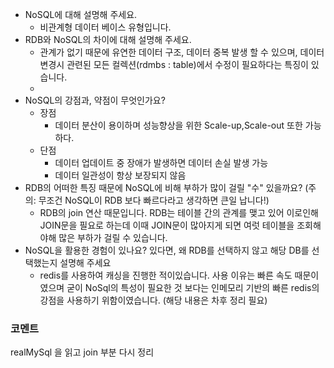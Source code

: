 - NoSQL에 대해 설명해 주세요.
  - 비관계형 데이터 베이스 유형입니다. 
- RDB와 NoSQL의 차이에 대해 설명해 주세요.
  - 관계가 없기 때문에 유연한 데이터 구조, 데이터 중복 발생 할 수 있으며, 데이터 변경시 관련된 모든 컬렉션(rdmbs : table)에서 수정이 필요하다는 특징이 있습니다.
  - 
- NoSQL의 강점과, 약점이 무엇인가요?
  - 장점
    - 데이터 분산이 용이하며 성능향상을 위한 Scale-up,Scale-out 또한 가능하다.
  - 단점
    - 데이터 업데이트 중 장애가 발생하면 데이터 손실 발생 가능
    - 데이터 일관성이 항상 보장되지 않음
- RDB의 어떠한 특징 때문에 NoSQL에 비해 부하가 많이 걸릴 "수" 있을까요? (주의: 무조건 NoSQL이 RDB 보다 빠르다라고 생각하면 큰일 납니다!)
  - RDB의 join 연산 때문입니다. RDB는 테이블 간의 관계를 맺고 있어 이로인해 JOIN문을 필요로 하는데 이때 JOIN문이 많아지게 되면 여럿 테이블을 조회해야해 많은 부하가 걸릴 수 있습니다.
- NoSQL을 활용한 경험이 있나요? 있다면, 왜 RDB를 선택하지 않고 해당 DB를 선택했는지 설명해 주세요
  - redis를 사용하여 캐싱을 진행한 적이있습니다. 사용 이유는 빠른 속도 때문이였으며 굳이 NoSql의 특성이 필요한 것 보다는 인메모리 기반의 빠른 redis의 강점을 사용하기 위함이였습니다. (해당 내용은 차후 정리 필요)

### 코멘트
realMySql 을 읽고 join 부분 다시 정리